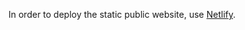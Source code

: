 In order to deploy the static public website, use [Netlify](https://app.netlify.com/teams/tdesfont/billing/usage#sites).
